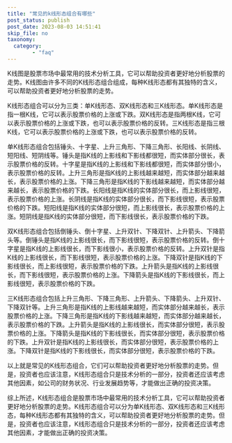 ```yaml
---
title: "常见的k线形态组合有哪些"
post_status: publish
post_date: 2023-08-03 14:51:41
skip_file: no
taxonomy:
  category:
        - "faq"
---
```


K线图是股票市场中最常用的技术分析工具，它可以帮助投资者更好地分析股票的走势。K线图由许多不同的K线形态组合组成，每种K线形态都有其独特的含义，可以帮助投资者更好地分析股票的走势。

K线形态组合可以分为三类：单K线形态、双K线形态和三K线形态。单K线形态是指一根K线，它可以表示股票价格的上涨或下跌。双K线形态是指两根K线，它可以表示股票价格的上涨或下跌，也可以表示股票价格的反转。三K线形态是指三根K线，它可以表示股票价格的上涨或下跌，也可以表示股票价格的反转。

单K线形态组合包括锤头、十字星、上升三角形、下降三角形、长阳线、长阴线、短阳线、短阴线等。锤头是指K线的上影线和下影线都很短，而实体部分很长，表示股票价格的反转。十字星是指K线的上影线和下影线都很短，而实体部分很小，表示股票价格的反转。上升三角形是指K线的上影线越来越短，而实体部分越来越长，表示股票价格的上涨。下降三角形是指K线的下影线越来越短，而实体部分越来越长，表示股票价格的下跌。长阳线是指K线的实体部分很长，而上影线很短，表示股票价格的上涨。长阴线是指K线的实体部分很长，而下影线很短，表示股票价格的下跌。短阳线是指K线的实体部分很短，而上影线很长，表示股票价格的上涨。短阴线是指K线的实体部分很短，而下影线很长，表示股票价格的下跌。

双K线形态组合包括倒锤头、倒十字星、上升双针、下降双针、上升箭头、下降箭头等。倒锤头是指K线的上影线很长，而下影线很短，表示股票价格的反转。倒十字星是指K线的上影线很长，而下影线很小，表示股票价格的反转。上升双针是指K线的上影线很长，而下影线很短，表示股票价格的上涨。下降双针是指K线的下影线很长，而上影线很短，表示股票价格的下跌。上升箭头是指K线的上影线很长，而下影线很短，表示股票价格的上涨。下降箭头是指K线的下影线很长，而上影线很短，表示股票价格的下跌。

三K线形态组合包括上升三角形、下降三角形、上升箭头、下降箭头、上升双针、下降双针等。上升三角形是指K线的上影线越来越短，而实体部分越来越长，表示股票价格的上涨。下降三角形是指K线的下影线越来越短，而实体部分越来越长，表示股票价格的下跌。上升箭头是指K线的上影线很长，而实体部分很短，表示股票价格的上涨。下降箭头是指K线的下影线很长，而实体部分很短，表示股票价格的下跌。上升双针是指K线的上影线很长，而实体部分很短，表示股票价格的上涨。下降双针是指K线的下影线很长，而实体部分很短，表示股票价格的下跌。

以上就是常见的K线形态组合，它们可以帮助投资者更好地分析股票的走势。但是，投资者也应该注意，K线形态组合只是技术分析的一部分，投资者还应该考虑其他因素，如公司的财务状况、行业发展趋势等，才能做出正确的投资决策。

综上所述，K线形态组合是股票市场中最常用的技术分析工具，它可以帮助投资者更好地分析股票的走势。K线形态组合可以分为单K线形态、双K线形态和三K线形态，每种K线形态都有其独特的含义，可以帮助投资者更好地分析股票的走势。但是，投资者也应该注意，K线形态组合只是技术分析的一部分，投资者还应该考虑其他因素，才能做出正确的投资决策。
